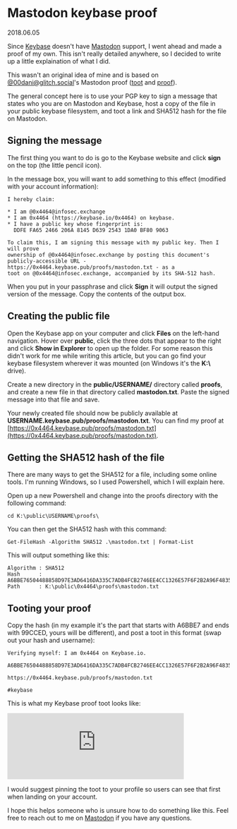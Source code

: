 # Mastodon keybase proof

2018.06.05

Since [Keybase](https://keybase.io) doesn't have [Mastodon](https://joinmastodon.org) support, I went ahead and made a proof of my own. This isn't really detailed anywhere, so I decided to write up a little explaination of what I did.

This wasn't an original idea of mine and is based on [@00dani@glitch.social](https://glitch.social/@00dani)'s Mastodon proof ([toot](https://glitch.social/@00dani/329738) and [proof](https://00dani.keybase.pub/proofs/glitch.txt)).

The general concept here is to use your PGP key to sign a message that states who you are on Mastodon and Keybase, host a copy of the file in your public keybase filesystem, and toot a link and SHA512 hash for the file on Mastodon.

## Signing the message

The first thing you want to do is go to the Keybase website and click **sign** on the top (the little pencil icon).

In the message box, you will want to add something to this effect (modified with your account information):

```
I hereby claim:

* I am @0x4464@infosec.exchange
* I am 0x4464 (https://keybase.io/0x4464) on keybase.
* I have a public key whose fingerprint is:
  DDFE FA65 2466 206A 8145 D639 2543 1DA0 BF80 9063

To claim this, I am signing this message with my public key. Then I will prove
ownership of @0x4464@infosec.exchange by posting this document's
publicly-accessible URL - https://0x4464.keybase.pub/proofs/mastodon.txt - as a
toot on @0x4464@infosec.exchange, accompanied by its SHA-512 hash.
```

When you put in your passphrase and click **Sign** it will output the signed version of the message. Copy the contents of the output box.

## Creating the public file

Open the Keybase app on your computer and click **Files** on the left-hand navigation. Hover over **public**, click the three dots that appear to the right and click **Show in Explorer** to open up the folder. For some reason this didn't work for me while writing this article, but you can go find your keybase filesystem wherever it was mounted (on Windows it's the **K:\\** drive).

Create a new directory in the **public/USERNAME/** directory called **proofs**, and create a new file in that directory called **mastodon.txt**. Paste the signed message into that file and save.

Your newly created file should now be publicly available at **USERNAME.keybase.pub/proofs/mastodon.txt**. You can find my proof at [https://0x4464.keybase.pub/proofs/mastodon.txt](https://0x4464.keybase.pub/proofs/mastodon.txt).

## Getting the SHA512 hash of the file

There are many ways to get the SHA512 for a file, including some online tools. I'm running Windows, so I used Powershell, which I will explain here.

Open up a new Powershell and change into the proofs directory with the following command:

```
cd K:\public\USERNAME\proofs\
```

You can then get the SHA512 hash with this command:

```
Get-FileHash -Algorithm SHA512 .\mastodon.txt | Format-List
```

This will output something like this:

```
Algorithm : SHA512
Hash      : A6BBE76504488858D97E3AD6416DA335C7ADB4FCB2746EE4CC1326E57F6F2B2A96F4835D086C67D8274D7AAA279397D5362B24FD3BD3744D1CF355C66A99CCED
Path      : K:\public\0x4464\proofs\mastodon.txt
```

## Tooting your proof

Copy the hash (in my example it's the part that starts with A6BBE7 and ends with 99CCED, yours will be different), and post a toot in this format (swap out your hash and username):

```
Verifying myself: I am 0x4464 on Keybase.io.

A6BBE76504488858D97E3AD6416DA335C7ADB4FCB2746EE4CC1326E57F6F2B2A96F4835D086C67D8274D7AAA279397D5362B24FD3BD3744D1CF355C66A99CCED

https://0x4464.keybase.pub/proofs/mastodon.txt

#keybase
```

This is what my Keybase proof toot looks like:

<iframe src="https://infosec.exchange/@0x4464/100153255511196605/embed" class="mastodon-embed" style="max-width: 100%; border: 0" width="400"></iframe><script src="https://infosec.exchange/embed.js" async="async"></script>

I would suggest pinning the toot to your profile so users can see that first when landing on your account.

I hope this helps someone who is unsure how to do something like this. Feel free to reach out to me on [Mastodon](https://infosec.exchange/@0x4464) if you have any questions.